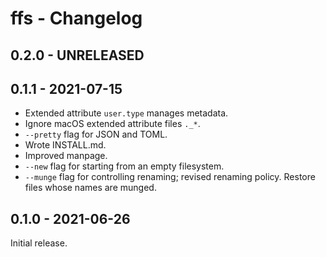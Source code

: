 # ffs - Changelog

## 0.2.0 - UNRELEASED

## 0.1.1 - 2021-07-15

* Extended attribute `user.type` manages metadata.
* Ignore macOS extended attribute files `._*`.
* `--pretty` flag for JSON and TOML.
* Wrote INSTALL.md.
* Improved manpage.
* `--new` flag for starting from an empty filesystem.
* `--munge` flag for controlling renaming; revised renaming policy. Restore files whose names are munged.

## 0.1.0 - 2021-06-26

Initial release.
